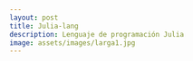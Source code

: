 ```yaml
---
layout: post
title: Julia-lang
description: Lenguaje de programación Julia
image: assets/images/larga1.jpg
---
```



